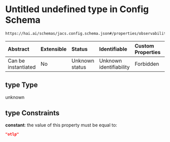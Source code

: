 # Untitled undefined type in Config Schema

```txt
https://hai.ai/schemas/jacs.config.schema.json#/properties/observability/properties/logs/properties/destination/oneOf/2/properties/type
```



| Abstract            | Extensible | Status         | Identifiable            | Custom Properties | Additional Properties | Access Restrictions | Defined In                                                                                |
| :------------------ | :--------- | :------------- | :---------------------- | :---------------- | :-------------------- | :------------------ | :---------------------------------------------------------------------------------------- |
| Can be instantiated | No         | Unknown status | Unknown identifiability | Forbidden         | Allowed               | none                | [jacs.config.schema.json\*](../../schemas/jacs.config.schema.json "open original schema") |

## type Type

unknown

## type Constraints

**constant**: the value of this property must be equal to:

```json
"otlp"
```

